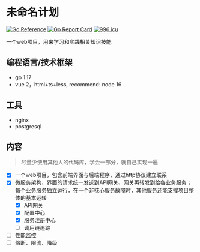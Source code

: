 # 未命名计划

[![Go Reference](https://pkg.go.dev/badge/github.com/mats9693/unnamed_plan.svg)](https://pkg.go.dev/github.com/mats9693/unnamed_plan)
[![Go Report Card](https://goreportcard.com/badge/github.com/mats9693/unnamed_plan)](https://goreportcard.com/report/github.com/mats9693/unnamed_plan)
[![996.icu](https://img.shields.io/badge/link-996.icu-red.svg)](https://996.icu)

一个web项目，用来学习和实践相关知识技能

## 编程语言/技术框架

- go 1.17
- vue 2，html+ts+less, recommend: node 16

## 工具

- nginx
- postgresql

## 内容

> 尽量少使用其他人的代码库，学会一部分，就自己实现一遍

- [x] 一个web项目，包含前端界面与后端程序，通过http协议建立联系
- [x] 微服务架构，界面的请求统一发送到API网关、网关再转发到给各业务服务；每个业务服务独立运行，在一个非核心服务故障时，其他服务还能支撑项目整体的基本运转
  - [x] API网关
  - [x] 配置中心
  - [x] 服务注册中心
  - [ ] 调用链追踪
- [ ] 性能监控
- [ ] 熔断、限流、降级
